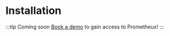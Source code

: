 # Installation

:::tip Coming soon
[Book a demo](https://calendly.com/prometheux/prometheux-intro?utm_source=docs) to
gain access to Prometheux!
:::
